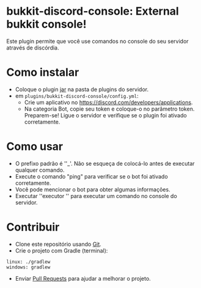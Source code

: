 # bukkit-discord-console: External bukkit console!
Este plugin permite que você use comandos no console do seu servidor através de discórdia.

# Como instalar
- Coloque o plugin [jar](https://github.com/Fxxst-creator/bukkit-discord-console/releases) na pasta de plugins do servidor.
- em ``plugins/bukkit-discord-console/config.yml``:
    - Crie um aplicativo no https://discord.com/developers/applications.
    - Na categoria Bot, copie seu token e coloque-o no parâmetro token.
    Preparem-se! Ligue o servidor e verifique se o plugin foi ativado corretamente.

# Como usar
- O prefixo padrão é ''_'. Não se esqueça de colocá-lo antes de executar qualquer comando.
- Execute o comando "ping" para verificar se o bot foi ativado corretamente.
- Você pode mencionar o bot para obter algumas informações.
- Executar ''executor <command>'' para executar um comando no console do servidor.

# Contribuir
- Clone este repositório usando [Git](https://git-scm.com/downloads).
- Crie o projeto com Gradle (terminal):
```
linux: ./gradlew
windows: gradlew
```
- Enviar [Pull Requests](https://www.digitalocean.com/community/tutorials/como-criar-um-pull-request-no-github-pt) para ajudar a melhorar o projeto.
